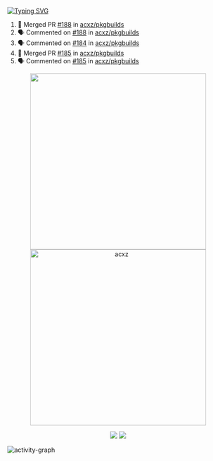 [![Typing SVG](https://readme-typing-svg.herokuapp.com?size=16&color=AFFFA3&multiline=true&height=75&lines=contributing+to+robotics%2Faerospace%2Fml%2Fgpu+software;packaging+it+for+archlinux;ricer)](https://git.io/typing-svg)

<!--START_SECTION:activity-->
1. 🎉 Merged PR [#188](https://github.com/acxz/pkgbuilds/pull/188) in [acxz/pkgbuilds](https://github.com/acxz/pkgbuilds)
2. 🗣 Commented on [#188](https://github.com/acxz/pkgbuilds/issues/188) in [acxz/pkgbuilds](https://github.com/acxz/pkgbuilds)
3. 🗣 Commented on [#184](https://github.com/acxz/pkgbuilds/issues/184) in [acxz/pkgbuilds](https://github.com/acxz/pkgbuilds)
4. 🎉 Merged PR [#185](https://github.com/acxz/pkgbuilds/pull/185) in [acxz/pkgbuilds](https://github.com/acxz/pkgbuilds)
5. 🗣 Commented on [#185](https://github.com/acxz/pkgbuilds/issues/185) in [acxz/pkgbuilds](https://github.com/acxz/pkgbuilds)
<!--END_SECTION:activity-->

<p align="center">
  <img width="400em" src=https://github-readme-stats.vercel.app/api?username=acxz&include_all_commits=true&show_icons=true />
  <img width="400em" src="https://github-readme-streak-stats.herokuapp.com/?user=acxz&" alt="acxz" />
</p>

<p align="center">
  <img src=https://github-readme-stats.vercel.app/api/top-langs/?username=acxz&layout=compact />
  <img src=https://github-profile-trophy.vercel.app/?username=acxz&row=2&column=4 />
</p>

![activity-graph](https://activity-graph.herokuapp.com/graph?username=acxz&theme=aqua)

